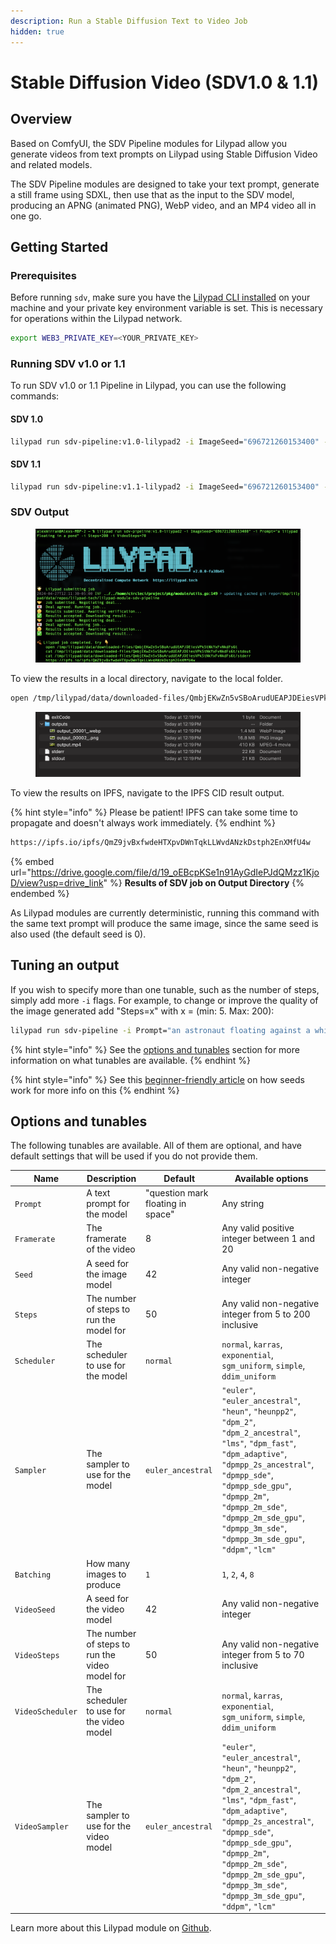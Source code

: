 ```yaml
---
description: Run a Stable Diffusion Text to Video Job
hidden: true
---
```


# Stable Diffusion Video (SDV1.0 & 1.1)

## Overview

Based on ComfyUI, the SDV Pipeline modules for Lilypad allow you generate videos from text prompts on Lilypad using Stable Diffusion Video and related models.&#x20;

The SDV Pipeline modules are designed to take your text prompt, generate a still frame using SDXL, then use that as the input to the SDV model, producing an APNG (animated PNG), WebP video, and an MP4 video all in one go.

## Getting Started

### Prerequisites

Before running `sdv`, make sure you have the [Lilypad CLI installed](https://docs.lilypad.tech/lilypad/lilypad-milky-way-testnet/install-run-requirements) on your machine and your private key environment variable is set. This is necessary for operations within the Lilypad network.

```bash
export WEB3_PRIVATE_KEY=<YOUR_PRIVATE_KEY>
```

### Running SDV v1.0 or 1.1

To run SDV v1.0 or 1.1 Pipeline in Lilypad, you can use the following commands:

#### SDV 1.0

```bash
lilypad run sdv-pipeline:v1.0-lilypad2 -i ImageSeed="696721260153400" -i Prompt="an astronaut floating against a white background" -i Steps=200 -i VideoSteps=70
```

#### SDV 1.1

```bash
lilypad run sdv-pipeline:v1.1-lilypad2 -i ImageSeed="696721260153400" -i Prompt="an astronaut floating against a white background" -i Steps=200 -i VideoSteps=70
```

### SDV Output

<figure><img src="../.gitbook/assets/sdvJob.png" alt=""><figcaption></figcaption></figure>

To view the results in a local directory, navigate to the local folder.

```bash
open /tmp/lilypad/data/downloaded-files/QmbjEKwZn5vSBoArudUEAPJDEiesVPk5tNkYxFvNkdFs6t
```

<figure><img src="../.gitbook/assets/sdvOutput.png" alt=""><figcaption></figcaption></figure>

To view the results on IPFS, navigate to the IPFS CID result output.

{% hint style="info" %}
Please be patient! IPFS can take some time to propagate and doesn't always work immediately.
{% endhint %}

```bash
https://ipfs.io/ipfs/QmZ9jvBxfwdeHTXpvDWnTqkLLWvdANzkDstph2EnXMfU4w
```

{% embed url="https://drive.google.com/file/d/19_oEBcpKSe1n91AyGdIePJdQMzz1KjoD/view?usp=drive_link" %}
**Results of SDV job on Output Directory**
{% endembed %}

As Lilypad modules are currently deterministic, running this command with the same text prompt will produce the same image, since the same seed is also used (the default seed is 0).

## Tuning an output

If you wish to specify more than one tunable, such as the number of steps, simply add more `-i` flags. For example, to change or improve the quality of the image generated add "Steps=x" with x = (min: 5. Max: 200):

```bash
lilypad run sdv-pipeline -i Prompt="an astronaut floating against a white background" -i Steps=69
```

{% hint style="info" %}
See the [options and tunables](stable-diffusion-video-sdv1.0-and-1.1.md#options-and-tunables) section for more information on what tunables are available.
{% endhint %}

{% hint style="info" %}
See this [beginner-friendly article](https://aituts.com/stable-diffusion-seed/) on how seeds work for more info on this
{% endhint %}

## Options and tunables

The following tunables are available. All of them are optional, and have default settings that will be used if you do not provide them.

| Name             | Description                                    | Default                           | Available options                                                                                                                                                                                                                                                                                         |
| ---------------- | ---------------------------------------------- | --------------------------------- | --------------------------------------------------------------------------------------------------------------------------------------------------------------------------------------------------------------------------------------------------------------------------------------------------------- |
| `Prompt`         | A text prompt for the model                    | "question mark floating in space" | Any string                                                                                                                                                                                                                                                                                                |
| `Framerate`      | The framerate of the video                     | 8                                 | Any valid positive integer between 1 and 20                                                                                                                                                                                                                                                               |
| `Seed`           | A seed for the image model                     | 42                                | Any valid non-negative integer                                                                                                                                                                                                                                                                            |
| `Steps`          | The number of steps to run the model for       | 50                                | Any valid non-negative integer from 5 to 200 inclusive                                                                                                                                                                                                                                                    |
| `Scheduler`      | The scheduler to use for the model             | `normal`                          | `normal`, `karras`, `exponential`, `sgm_uniform`, `simple`, `ddim_uniform`                                                                                                                                                                                                                                |
| `Sampler`        | The sampler to use for the model               | `euler_ancestral`                 | `"euler"`, `"euler_ancestral"`, `"heun"`, `"heunpp2"`, `"dpm_2"`, `"dpm_2_ancestral"`, `"lms"`, `"dpm_fast"`, `"dpm_adaptive"`, `"dpmpp_2s_ancestral"`, `"dpmpp_sde"`, `"dpmpp_sde_gpu"`, `"dpmpp_2m"`, `"dpmpp_2m_sde"`, `"dpmpp_2m_sde_gpu"`, `"dpmpp_3m_sde"`, `"dpmpp_3m_sde_gpu"`, `"ddpm"`, `"lcm"` |
| `Batching`       | How many images to produce                     | `1`                               | `1`, `2`, `4`, `8`                                                                                                                                                                                                                                                                                        |
| `VideoSeed`      | A seed for the video model                     | 42                                | Any valid non-negative integer                                                                                                                                                                                                                                                                            |
| `VideoSteps`     | The number of steps to run the video model for | 50                                | Any valid non-negative integer from 5 to 70 inclusive                                                                                                                                                                                                                                                     |
| `VideoScheduler` | The scheduler to use for the video model       | `normal`                          | `normal`, `karras`, `exponential`, `sgm_uniform`, `simple`, `ddim_uniform`                                                                                                                                                                                                                                |
| `VideoSampler`   | The sampler to use for the video model         | `euler_ancestral`                 | `"euler"`, `"euler_ancestral"`, `"heun"`, `"heunpp2"`, `"dpm_2"`, `"dpm_2_ancestral"`, `"lms"`, `"dpm_fast"`, `"dpm_adaptive"`, `"dpmpp_2s_ancestral"`, `"dpmpp_sde"`, `"dpmpp_sde_gpu"`, `"dpmpp_2m"`, `"dpmpp_2m_sde"`, `"dpmpp_2m_sde_gpu"`, `"dpmpp_3m_sde"`, `"dpmpp_3m_sde_gpu"`, `"ddpm"`, `"lcm"` |

Learn more about this Lilypad module on [Github](https://github.com/Lilypad-Tech/lilypad-module-sdv-pipeline).
